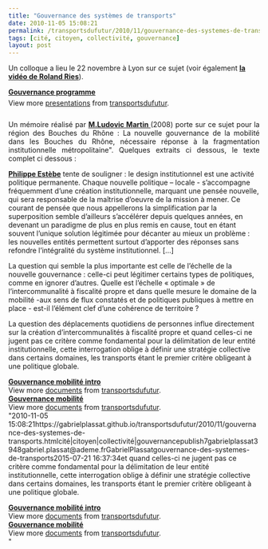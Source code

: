 ```yaml
---
title: "Gouvernance des systèmes de transports"
date: 2010-11-05 15:08:21
permalink: /transportsdufutur/2010/11/gouvernance-des-systemes-de-transports.html
tags: [cité, citoyen, collectivité, gouvernance]
layout: post
---
```


<p>Un colloque a lieu le 22 novembre à Lyon sur ce sujet (voir également <strong><a href="https://gabrielplassat.github.io/transportsdufutur/2010/11/mobilites-20-vues-par-mroland-ries.html" target="_blank">la vidéo de Roland Ries</a></strong>).</p> <div id="__ss_5677593" style="width: 425px"><strong style="margin: 12px 0 4px"><a href="http://www.slideshare.net/transportsdufutur/gouvernance-programme" title="Gouvernance programme">Gouvernance programme</a></strong>         <div style="padding: 5px 0 12px">View more <a href="http://www.slideshare.net/">presentations</a> from <a href="http://www.slideshare.net/transportsdufutur">transportsdufutur</a>.</div> </div> <p style="text-align: justify">Un mémoire réalisé par <strong><a href="http://www.ludovicmartin.eu/" target="_blank">M.Ludovic Martin </a></strong>(2008) porte sur ce sujet pour la région des Bouches du Rhône : La nouvelle gouvernance de la mobilité dans les Bouches du Rhône, nécessaire réponse à la fragmentation institutionnelle métropolitaine". Quelques extraits ci dessous, le texte complet ci dessous : </p>  <!--more-->   <p style=""text-align: justifypadding-left: 30px""><strong><a href=""http://www.puf.com/wiki/Autres_Collections:Gouverner_la_ville_mobile"" target=""_blank"">Philippe Estèbe</a></strong> tente de souligner : le design institutionnel est une activité politique permanente. Chaque nouvelle politique – locale - s’accompagne fréquemment d’une création institutionnelle, marquant une pensée nouvelle, qui sera responsable de la maîtrise d’oeuvre de la mission à mener. Ce courant de pensée que nous appellerons la simplification par la superposition semble d’ailleurs s’accélérer depuis quelques années, en devenant un paradigme de plus en plus remis en cause, tout en étant souvent l’unique solution légitimée pour décanter au mieux un problème : les nouvelles entités permettent surtout d’apporter des réponses sans refondre l’intégralité du système institutionnel. […]</p> <p style=""text-align: justify""> <p style=""padding-left: 30px"">La question qui semble la plus importante est celle de l’échelle de la nouvelle gouvernance : celle-ci peut légitimer certains types de politiques, comme en ignorer d’autres. Quelle est l’échelle « optimale » de l’intercommunalité à fiscalité propre et dans quelle mesure le domaine de la mobilité -aux sens de flux constatés et de politiques publiques à mettre en place - est-il l’élément clef d’une cohérence de territoire ?</p> </p> <p style=""text-align: justifypadding-left: 30px"">La question des déplacements quotidiens de personnes influe directement sur la création d’intercommunalités à fiscalité propre  et quand celles-ci ne jugent pas ce critère comme fondamental pour la délimitation de leur entité institutionnelle, cette interrogation oblige à définir une stratégie collective dans certains domaines, les transports étant le premier critère obligeant à une politique globale.</p> <div id=""__ss_5677699"" style=""width: 477px""><strong style=""margin: 12px 0 4px""><a href=""http://www.slideshare.net/transportsdufutur/gouvernance-mobilit-intro"" title=""Gouvernance mobilité intro"">Gouvernance mobilité intro</a></strong>        <div style=""padding: 5px 0 12px"">View more <a href=""http://www.slideshare.net/"">documents</a> from <a href=""http://www.slideshare.net/transportsdufutur"">transportsdufutur</a>.</div> </div> <div id=""__ss_5677697"" style=""width: 477px""><strong style=""margin: 12px 0 4px""><a href=""http://www.slideshare.net/transportsdufutur/gouvernance-mobilit"" title=""Gouvernance mobilité"">Gouvernance mobilité</a></strong>        <div style=""padding: 5px 0 12px"">View more <a href=""http://www.slideshare.net/"">documents</a> from <a href=""http://www.slideshare.net/transportsdufutur"">transportsdufutur</a>.</div> </div>"2010-11-05 15:08:21https://gabrielplassat.github.io/transportsdufutur/2010/11/gouvernance-des-systemes-de-transports.htmlcité|citoyen|collectivité|gouvernancepublish7gabrielplassat3948gabriel.plassat@ademe.frGabrielPlassatgouvernance-des-systemes-de-transports2015-07-21 16:37:34et quand celles-ci ne jugent pas ce critère comme fondamental pour la délimitation de leur entité institutionnelle, cette interrogation oblige à définir une stratégie collective dans certains domaines, les transports étant le premier critère obligeant à une politique globale.</p> <div id=""__ss_5677699"" style=""width: 477px""><strong style=""margin: 12px 0 4px""><a href=""http://www.slideshare.net/transportsdufutur/gouvernance-mobilit-intro"" title=""Gouvernance mobilité intro"">Gouvernance mobilité intro</a></strong>        <div style=""padding: 5px 0 12px"">View more <a href=""http://www.slideshare.net/"">documents</a> from <a href=""http://www.slideshare.net/transportsdufutur"">transportsdufutur</a>.</div> </div> <div id=""__ss_5677697"" style=""width: 477px""><strong style=""margin: 12px 0 4px""><a href=""http://www.slideshare.net/transportsdufutur/gouvernance-mobilit"" title=""Gouvernance mobilité"">Gouvernance mobilité</a></strong>        <div style=""padding: 5px 0 12px"">View more <a href=""http://www.slideshare.net/"">documents</a> from <a href=""http://www.slideshare.net/transportsdufutur"">transportsdufutur</a>.</div> </div>"
